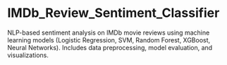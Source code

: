 # IMDb_Review_Sentiment_Classifier
NLP-based sentiment analysis on IMDb movie reviews using machine learning models (Logistic Regression, SVM, Random Forest, XGBoost, Neural Networks). Includes data preprocessing, model evaluation, and visualizations.
